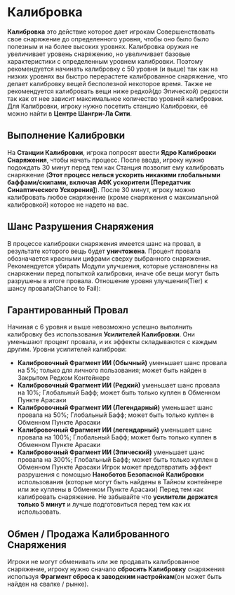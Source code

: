 # **Калибровка**
**Калибровка** это действие которое дает игрокам Совершенствовать свое снаряжение до определенного уровня, чтобы оно было было полезным и на более высоких уровнях. Калибровка оружия не увеличивает уровень снаряжению, но увеличивает базовые характеристики с определенным уровнем калибровки.
 Поэтому рекомендуется начинать калибровку с 50 уровня (и выше) так как на низких уровнях вы быстро перерастете калиброванное снаряжение, что делает калибровку вещей бесполезной некоторое время. Также не рекомендуется калибровать вещи ниже редкой(до Эпической) редкости так как от нее зависит максимальное количество уровней калибровки.
 Для Калибровки, игроку нужно посетить станцию Калибровки, её можно найти в **Центре Шангри-Ла Сити**.

## **Выполнение Калибровки**
На **Станции Калибровки**, игрока попросят ввести **Ядро Калибровки Снаряжения**, чтобы начать процесс.
После ввода, игроку нужно подождать 30 минут перед тем как Станция позволит ему калибровать снаряжение (**Этот процесс нелься ускорить никакими глобальными баффами/скипами, включая АФК ускорители [Передатчик Синаптического Ускорения]**).
После 30 минут, игроку можно калибровать любое снаряжение (кроме снаряжения с максимальной калибровкой) которое не надето на вас.

## **Шанс Разрушения Снаряжения**
В процессе калибровки снаряжения имеется шанс на провал, в результате которого вещь будет **уничтожена**. Процент провала обозначается красными цифрами сверху выбранного снаряжения.
Рекомендуется убирать Модули улучшения, которые установлены на снаряжении перед попыткой калибровки, иначе обе вещи могут быть разрушены в итоге провала.
 Отношение уровня улучшения(Tier) к шансу провала(Chance to Fail):

## **Гарантированный Провал**
Начиная с 6 уровня и выше невозможно успешно выполнить калибровку без использования **Усилителей Калибровки**. Они уменьшают процент провала, и их эффекты складываются с каждым другим.
Уровни усилителей калиброви:
* **Калибровочный Фрагмент ИИ (Обычный)** уменьшает шанс провала на 5%; только для личного пользования; может быть найден в Закрытом Редком Контейнере
* **Калибровочный Фрагмент ИИ (Редкий)** уменьшает шанс провала на 10%; Глобальный Бафф; может быть только куплен в Обменном Пункте Арасаки
* **Калибровочный Фрагмент ИИ (Легендарный)** уменьшает шанс провала на 50%; Глобальный Бафф; может быть только куплен в Обменном Пункте Арасаки
* **Калибровочный Фрагмент ИИ (легендарный)** уменьшает шанс провала на 100%; Глобальный Бафф; может быть только куплен в Обменном Пункте Арасаки
* **Калибровочный Фрагмент ИИ (Эпический)** уменьшает шанс провала на 300%; Глобальный Бафф; может быть только куплен в Обменном Пункте Арасаки
Игрок может предотвратить эффект разрушения с помощью **Наноботов Безопасной Калибровки** использования (которые могут быть найдены в Тайном контейнере или же куплены в Обменном Пункте Арасаки)
Перед тем как калибровать снаряжение.
Не забывайте что **усилители держатся только 5 минут** и лучше подготовиться перед тем как их использовать.

## **Обмен / Продажа Калиброванного Снаряжения**
Игроки не могут обменивать или же продавать калиброванное снаряжение, игроку нужно сначало **сбросить Калибровку** снаряжения используя **Фрагмент сброса к заводским настройкам**(он может быть найден на свалке / рынке).
